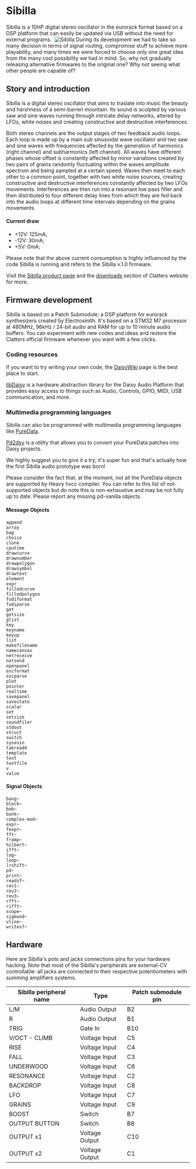 # Sibilla

Sibilla is a 10HP digital stereo oscillator in the eurorack format based on a DSP platform that can easily be updated via USB without the need for external programs. 
![Sibilla](SIBILLA-FOTO-1.1-PRESS-KIT.jpg)
During its development we had to take so many decision in terms of signal routing, compromise stuff to achieve more playability, and many times we were forced to choose only one great idea from the many cool possibility we had in mind. So, why not gradually releasing alternative firmwares to the original one? Why not seeing what other people are capable of?

## Story and introduction

Sibilla is a digital stereo oscillator that aims to traslate into music the beauty and harshness of a semi-barren mountain. Its sound is sculpted by various saw and sine waves running through intricate delay networks, altered by LFOs, white noises and creating constructive and destructive interferences.

Both stereo channels are the output stages of two feedback audio loops.
Each loop is made up by a main sub sinusoidal wave oscillator and two saw and sine waves with frequencies affected by the generation of harmonics (right channel) and subharmonics (left channel). All waves have different phases whose offset is constantly affected by minor variations created by two pairs of grains randomly fluctuating within the waves amplitude spectrum and being sampled at a certain speed.
Waves then meet to each other to a common point, together with two white noise sources, creating constructive and destructive interferences constantly affected by two LFOs movements.
Interferences are then run into a resonant low pass filter and then distributed to four different delay lines from which they are fed back into the audio loops at different time intervals depending on the grains movements.

#### Current draw
- +12V: 125mA;
- -12V: 30mA;
- +5V: 0mA;

Please note that the above current consumption is highly influenced by the code Sibilla is running and refers to the Sibilla v.1.0 firmware.

Visit the [Sibilla product page](https://clattersmachines.com/prodotto/sibilla/) and the [downloads](https://clattersmachines.com/users-manual/) section of Clatters website for more.

## Firmware development

Sibilla is based on a Patch Submodule: a DSP platform for eurorack synthesizers created by Electrosmith. 
It's based on a STM32 M7 processor at 480MHz, 96kHz / 24-bit audio and RAM for up to 10 minute audio buffers.
You can experiment with new codes and ideas and restore the Clatters official firmware whenever you want with a few clicks. 

### Coding resources

If you want to try writing your own code, the [DaisyWiki](https://github.com/Clatters/DaisyWiki) page is the best place to start.

[libDaisy](https://github.com/Clatters/libDaisy) is a hardware abstraction library for the Daisy Audio Platform that provides easy access to things such as Audio, Controls, GPIO, MIDI, USB communication, and more.

### Multimedia programming languages

Sibilla can also be programmed with multimedia programming languages like [PureData](https://puredata.info/).

[Pd2dsy](https://github.com/Clatters/pd2dsy) is a utility that allows you to convert your PureData patches into Daisy projects.

We highly suggest you to give it a try, it's super fun and that's actually how the first Sibilla audio prototype was born!

Please consider the fact that, at the moment, not all the PureData objects are supported by Heavy hvcc compiler. You can refer to this list of not-supported objects but do note this is non-exhaustive and may be not fully up to date. Please report any missing pd-vanilla objects.

#### Message Objects

```list
append
array
bag
choice
clone
cputime
drawcurve
drawnumber
drawpolygon
drawsymbol
drawtext
element
expr
filledcurve
filledpolygon
fudiformat
fudiparse
get
getsize
glist
key
keyname
keyup
list
makefilename
namecanvas
netreceive
netsend
openpanel
oscformat
oscparse
plot
pointer
realtime
savepanel
savestate
scalar
set
setsize
soundfiler
stdout
struct
switch
sysexin
tabread4
template
text
textfile
v
value
```

#### Signal Objects

```list
bang~
block~
bob~
bonk~
complex-mod~
expr~
fexpr~
fft~
framp~
hilbert~
ifft~
log~
loop~
lrshift~
pd~
print~
readsf~
rev1~
rev2~
rev3~
rfft~
rifft~
scope~
sigmund~
vline~
writesf~
```
## Hardware

Here are Sibilla's pots and jacks connections pins for your hardware hacking. Note that most of the Sibilla's peripherals are external-CV controllable: all jacks are connected to their respective potentiometers with summing amplifiers systems.

| Sibilla peripheral name  | Type | Patch submodule pin |
| --- | --- | --- |
| L/M | Audio Output | B2 |
| R | Audio Output | B1 |
| TRIG | Gate In | B10 |
| V/OCT - CLIMB | Voltage Input | C5 |
| RISE | Voltage Input | C4 |
| FALL | Voltage Input | C3 |
| UNDERWOOD | Voltage Input | C6 |
| RESONANCE | Voltage Input | C2 |
| BACKDROP | Voltage Input | C8 |
| LFO | Voltage Input | C7 |
| GRAINS | Voltage Input | C9 |
| BOOST | Switch | B7 |
| OUTPUT BUTTON | Switch | B8 |
| OUTPUT x1 | Voltage Output | C10 |
| OUTPUT x2 | Voltage Output | C1 |

